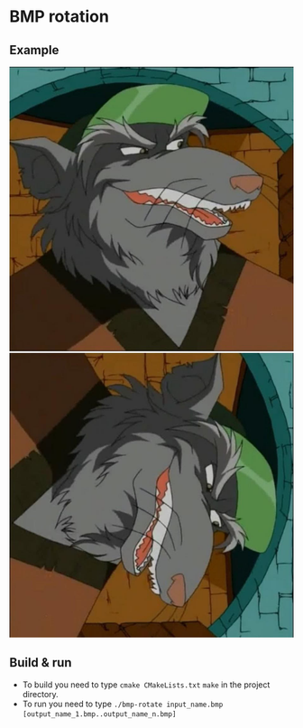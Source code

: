 # BMP rotation
## Example
![cat](images/splinet.bmp) ![rotated cat](images/splinet_rotate.bmp)
## Build & run
- To build you need to type `cmake CMakeLists.txt` `make` in the project directory.
- To run you need to type `./bmp-rotate input_name.bmp [output_name_1.bmp..output_name_n.bmp]`